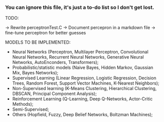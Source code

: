 ### You can ignore this file, it's just a to-do list so I don't get lost.

TODO:

-> Rewrite perceptronTest.C
-> Document percepron in a markdown file
-> fine-tune perceptron for better guesses

MODELS TO BE IMPLEMENTED:

- Neural Networks (Perceptron, Multilayer Perceptron, Convolutional Neural Networks, Recurrent Neural Networks, Generative Neural Networks, AutoEnconders, Transformers);
- Probabilistic/statistic models (Naive Bayes, Hidden Markov, Gaussian Mix, Bayes Networks);
- Supervised Learning (Linear Regression, Logistic Regression, Decision Trees, Random Forest, Support Vector Machines, K-Nearest Neighbors);
- Non-Supervised learning (K-Means Clustering, Hierarchical Clustering, DBSCAN, Principal Component Analysis);
- Reinforcement Learning (Q-Learning, Deep Q-Networks, Actor-Critic Methods);
- Semi-Supervised;
- Others (Hopfield, Fuzzy, Deep Belief Networks, Boltzman Machines);